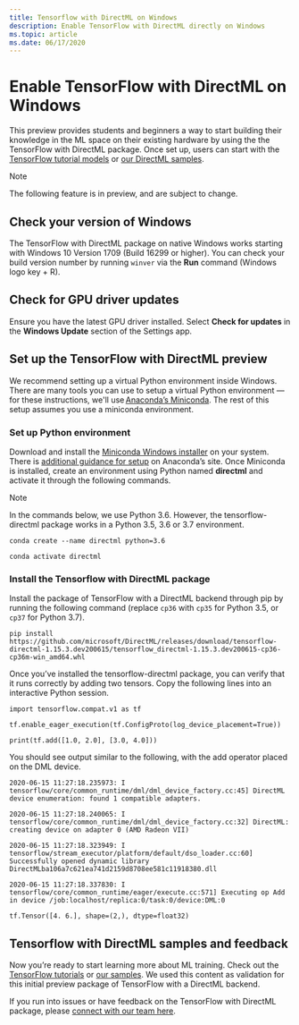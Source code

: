 ```yaml
---
title: Tensorflow with DirectML on Windows
description: Enable TensorFlow with DirectML directly on Windows
ms.topic: article
ms.date: 06/17/2020
---
```


# Enable TensorFlow with DirectML on Windows

This preview provides students and beginners a way to start building their knowledge in the ML space on their existing hardware by using the the TensorFlow with DirectML package. Once set up, users can start with the [TensorFlow tutorial models](https://github.com/tensorflow/docs/tree/master/site/en/r1/tutorials) or [our DirectML samples](https://github.com/microsoft/DirectML). 

> [!NOTE]
> The following feature is in preview, and are subject to change.

## Check your version of Windows 

The TensorFlow with DirectML package on native Windows works starting with Windows 10 Version 1709 (Build 16299 or higher). You can check your build version number by running `winver` via the **Run** command (Windows logo key + R).

## Check for GPU driver updates 

Ensure you have the latest GPU driver installed. Select **Check for updates** in the **Windows Update** section of the Settings app.

## Set up the TensorFlow with DirectML preview 

We recommend setting up a virtual Python environment inside Windows. There are many tools you can use to setup a virtual Python environment — for these instructions, we'll use [Anaconda’s Miniconda](https://docs.conda.io/en/latest/miniconda.html). The rest of this setup assumes you use a miniconda environment. 

### Set up Python environment 

Download and install the [Miniconda Windows installer](https://docs.conda.io/en/latest/miniconda.html#windows-installers) on your system. There is [additional guidance for setup](https://conda.io/projects/conda/en/latest/user-guide/install/windows.html) on Anaconda’s site. Once Miniconda is installed, create an environment using Python named **directml** and activate it through the following commands. 

> [!NOTE]
> In the commands below, we use Python 3.6. However, the tensorflow-directml package works in a Python 3.5, 3.6 or 3.7 environment. 

```
conda create --name directml python=3.6 

conda activate directml 
```

### Install the Tensorflow with DirectML package 

Install the package of TensorFlow with a DirectML backend through pip by running the following command (replace `cp36` with `cp35` for Python 3.5, or `cp37` for Python 3.7).

```
pip install https://github.com/microsoft/DirectML/releases/download/tensorflow-directml-1.15.3.dev200615/tensorflow_directml-1.15.3.dev200615-cp36-cp36m-win_amd64.whl
```

Once you’ve installed the tensorflow-directml package, you can verify that it runs correctly by adding two tensors. Copy the following lines into an interactive Python session. 

```
import tensorflow.compat.v1 as tf 

tf.enable_eager_execution(tf.ConfigProto(log_device_placement=True)) 

print(tf.add([1.0, 2.0], [3.0, 4.0])) 
```

You should see output similar to the following, with the add operator placed on the DML device. 

```
2020-06-15 11:27:18.235973: I tensorflow/core/common_runtime/dml/dml_device_factory.cc:45] DirectML device enumeration: found 1 compatible adapters. 

2020-06-15 11:27:18.240065: I tensorflow/core/common_runtime/dml/dml_device_factory.cc:32] DirectML: creating device on adapter 0 (AMD Radeon VII) 

2020-06-15 11:27:18.323949: I tensorflow/stream_executor/platform/default/dso_loader.cc:60] Successfully opened dynamic library DirectMLba106a7c621ea741d2159d8708ee581c11918380.dll 

2020-06-15 11:27:18.337830: I tensorflow/core/common_runtime/eager/execute.cc:571] Executing op Add in device /job:localhost/replica:0/task:0/device:DML:0 

tf.Tensor([4. 6.], shape=(2,), dtype=float32) 
```

## Tensorflow with DirectML samples and feedback 

Now you’re ready to start learning more about ML training. Check out the [TensorFlow tutorials](https://github.com/tensorflow/docs/tree/master/site/en/r1/tutorials) or [our samples](https://github.com/microsoft/DirectML). We used this content as validation for this initial preview package of TensorFlow with a DirectML backend. 

If you run into issues or have feedback on the TensorFlow with DirectML package, please [connect with our team here](https://github.com/microsoft/DirectML/issues). 
